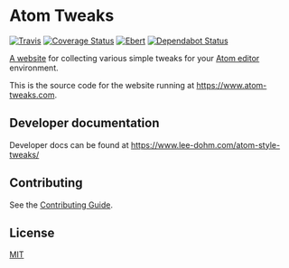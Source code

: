 # Atom Tweaks

[![Travis](https://img.shields.io/travis/lee-dohm/atom-style-tweaks.svg)](https://travis-ci.org/lee-dohm/atom-style-tweaks)
[![Coverage Status](https://coveralls.io/repos/github/lee-dohm/atom-style-tweaks/badge.svg?branch=master)](https://coveralls.io/github/lee-dohm/atom-style-tweaks?branch=master)
[![Ebert](https://ebertapp.io/github/lee-dohm/atom-style-tweaks.svg)](https://ebertapp.io/github/lee-dohm/atom-style-tweaks)
[![Dependabot Status](https://api.dependabot.com/badges/status?host=github&repo=lee-dohm/atom-style-tweaks)](https://dependabot.com)

[A website](https://www.atom-tweaks.com) for collecting various simple tweaks for your [Atom editor](https://atom.io) environment.

This is the source code for the website running at https://www.atom-tweaks.com.

## Developer documentation

Developer docs can be found at https://www.lee-dohm.com/atom-style-tweaks/

## Contributing

See the [Contributing Guide](CONTRIBUTING.md).

## License

[MIT](https://github.com/lee-dohm/atom-style-tweaks/blob/master/LICENSE.md)
